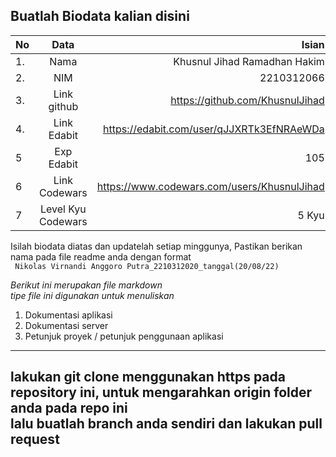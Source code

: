 **Buatlah Biodata kalian disini** <br />
----------------------------------------
|No | Data  | Isian|
|---|:-------:|------:|
|1. |Nama     | Khusnul Jihad Ramadhan Hakim |
|2.| NIM        | 2210312066 |
|3. |Link github | https://github.com/KhusnulJihad |
|4.| Link Edabit | https://edabit.com/user/qJJXRTk3EfNRAeWDa |
|5|Exp Edabit   | 105 |
|6| Link Codewars| https://www.codewars.com/users/KhusnulJihad |
|7| Level Kyu Codewars|5 Kyu|

Isilah biodata diatas dan updatelah setiap minggunya,
Pastikan berikan nama pada file readme anda dengan format <br/>
`
Nikolas Virnandi Anggoro Putra_2210312020_tanggal(20/08/22)` 

*Berikut ini merupakan file markdown <br/> tipe file ini digunakan untuk menuliskan*
1. Dokumentasi aplikasi
2. Dokumentasi server
3. Petunjuk proyek / petunjuk penggunaan aplikasi
----
**lakukan git clone menggunakan https pada repository ini, untuk mengarahkan origin folder anda pada repo ini<br/> lalu buatlah branch anda sendiri dan lakukan pull request**
----
